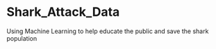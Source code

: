 # Shark_Attack_Data
Using Machine Learning to help educate the public and save the shark population
